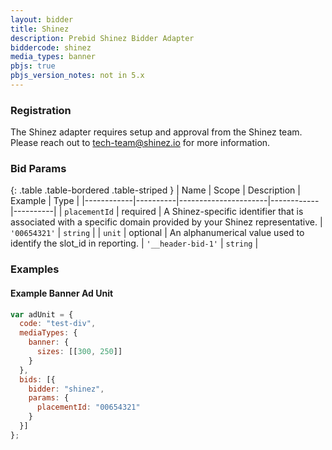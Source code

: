 ```yaml
---
layout: bidder
title: Shinez
description: Prebid Shinez Bidder Adapter
biddercode: shinez
media_types: banner
pbjs: true
pbjs_version_notes: not in 5.x
---
```


### Registration

The Shinez adapter requires setup and approval from the Shinez team. Please reach out to tech-team@shinez.io for more information.

### Bid Params

{: .table .table-bordered .table-striped }
| Name       | Scope    | Description          | Example    | Type     |
|------------|----------|----------------------|------------|----------|
| `placementId` | required | A Shinez-specific identifier that is associated with a specific domain provided by your Shinez representative.  | `'00654321'` | `string` |
| `unit` | optional | An alphanumerical value used to identify the slot_id in reporting. | `'__header-bid-1'`   | `string` |

### Examples

#### Example Banner Ad Unit

```javascript
var adUnit = {
  code: "test-div",
  mediaTypes: {
    banner: {
      sizes: [[300, 250]]
    }
  },
  bids: [{
    bidder: "shinez",
    params: {
      placementId: "00654321"
    }
  }]
};
```
